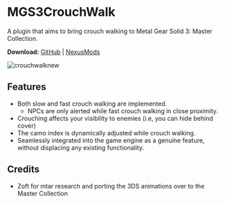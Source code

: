 # MGS3CrouchWalk
A plugin that aims to bring crouch walking to Metal Gear Solid 3: Master Collection.

**Download:** [GitHub](https://github.com/cipherxof/MGS3CrouchWalk/releases) | [NexusMods](https://www.nexusmods.com/metalgearsolidmastercollection/mods/118/)

![crouchwalknew](https://github.com/cipherxof/MGS3CrouchWalk/assets/5994581/527a3dc0-a487-4e0b-ac2f-99729e53dcf5)

## Features
- Both slow and fast crouch walking are implemented.
    - NPCs are only alerted while fast crouch walking in close proximity.
- Crouching affects your visibility to enemies (i.e, you can hide behind cover)
- The camo index is dynamically adjusted while crouch walking.
- Seamlessly integrated into the game engine as a genuine feature, without displacing any existing functionality.
  
## Credits
- Zoft for mtar research and porting the 3DS animations over to the Master Collection
